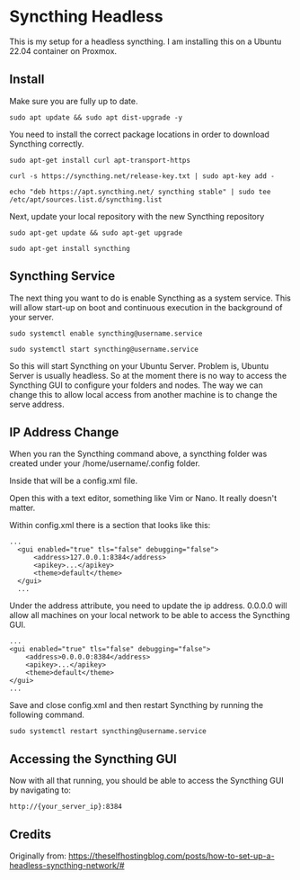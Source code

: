 # Syncthing Headless


This is my setup for a headless syncthing.  I am installing this on a Ubuntu 22.04 container on Proxmox.

## Install

Make sure you are fully up to date.

`sudo apt update && sudo apt dist-upgrade -y`

You need to install the correct package locations in order to download Syncthing correctly.

`sudo apt-get install curl apt-transport-https`

`curl -s https://syncthing.net/release-key.txt | sudo apt-key add -`

`echo "deb https://apt.syncthing.net/ syncthing stable" | sudo tee /etc/apt/sources.list.d/syncthing.list`

Next, update your local repository with the new Syncthing repository

`sudo apt-get update && sudo apt-get upgrade`

`sudo apt-get install syncthing`

## Syncthing Service

The next thing you want to do is enable Syncthing as a system service. This will allow start-up on boot and continuous execution in the background of your server.

`sudo systemctl enable syncthing@username.service`

`sudo systemctl start syncthing@username.service`

So this will start Syncthing on your Ubuntu Server.  Problem is, Ubuntu Server is usually headless.  So at the moment there is no way to access the Syncthing GUI to configure your folders and nodes.  The way we can change this to allow local access from another machine is to change the serve address.

## IP Address Change

When you ran the Syncthing command above, a syncthing folder was created under your /home/username/.config folder.

Inside that will be a config.xml file.

Open this with a text editor, something like Vim or Nano. It really doesn't matter.

Within config.xml there is a section that looks like this:
```
...
  <gui enabled="true" tls="false" debugging="false">
      <address>127.0.0.1:8384</address>
      <apikey>...</apikey>
      <theme>default</theme>
  </gui>
  ...
```
Under the address attribute, you need to update the ip address.
0.0.0.0 will allow all machines on your local network to be able to access the Syncthing GUI.
```
...
<gui enabled="true" tls="false" debugging="false">
    <address>0.0.0.0:8384</address>
    <apikey>...</apikey>
    <theme>default</theme>
</gui>
...
```
Save and close config.xml and then restart Syncthing by running the following command.

`sudo systemctl restart syncthing@username.service`

## Accessing the Syncthing GUI

Now with all that running, you should be able to access the Syncthing GUI by navigating to:

`http://{your_server_ip}:8384`

## Credits

Originally from: https://theselfhostingblog.com/posts/how-to-set-up-a-headless-syncthing-network/#
